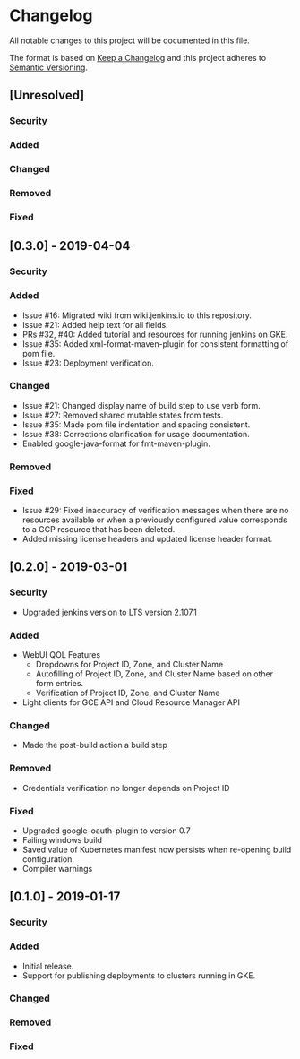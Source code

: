 <!--
 Copyright 2019 Google LLC

 Licensed under the Apache License, Version 2.0 (the "License"); you may not use this file except in
 compliance with the License. You may obtain a copy of the License at
 
        https://www.apache.org/licenses/LICENSE-2.0

 Unless required by applicable law or agreed to in writing, software distributed under the License
 is distributed on an "AS IS" BASIS, WITHOUT WARRANTIES OR CONDITIONS OF ANY KIND, either express or
 implied. See the License for the specific language governing permissions and limitations under the
 License.
-->
# Changelog
All notable changes to this project will be documented in this file.

The format is based on [Keep a Changelog](http://keepachangelog.com/en/1.0.0/)
and this project adheres to [Semantic Versioning](http://semver.org/spec/v2.0.0.html).

## [Unresolved]

 ### Security
 
 ### Added
  
 ### Changed
				
 ### Removed
				 
 ### Fixed
 
## [0.3.0] - 2019-04-04

 ### Security
 
 ### Added
  - Issue #16: Migrated wiki from wiki.jenkins.io to this repository.
  - Issue #21: Added help text for all fields.
  - PRs #32, #40: Added tutorial and resources for running jenkins on GKE.
  - Issue #35: Added xml-format-maven-plugin for consistent formatting of pom file.
  - Issue #23: Deployment verification.
  
 ### Changed
  - Issue #21: Changed display name of build step to use verb form.
  - Issue #27: Removed shared mutable states from tests.
  - Issue #35: Made pom file indentation and spacing consistent.
  - Issue #38: Corrections clarification for usage documentation.
  - Enabled google-java-format for fmt-maven-plugin.
				
 ### Removed
				 
 ### Fixed
  - Issue #29: Fixed inaccuracy of verification messages when there are no resources available or
    when a previously configured value corresponds to a GCP resource that has been deleted.
  - Added missing license headers and updated license header format.
 
## [0.2.0] - 2019-03-01

 ### Security
  - Upgraded jenkins version to LTS version 2.107.1

 ### Added
  - WebUI QOL Features
    - Dropdowns for Project ID, Zone, and Cluster Name
    - Autofilling of Project ID, Zone, and Cluster Name based on other form entries.
    - Verification of Project ID, Zone, and Cluster Name
  - Light clients for GCE API and Cloud Resource Manager API

 ### Changed
  - Made the post-build action a build step

 ### Removed
  - Credentials verification no longer depends on Project ID

 ### Fixed
  - Upgraded google-oauth-plugin to version 0.7
  - Failing windows build
  - Saved value of Kubernetes manifest now persists when re-opening build configuration.
  - Compiler warnings

## [0.1.0] - 2019-01-17

 ### Security
 
 ### Added
  - Initial release.
  - Support for publishing deployments to clusters running in GKE.
  
 ### Changed
				
 ### Removed
				 
 ### Fixed
 
